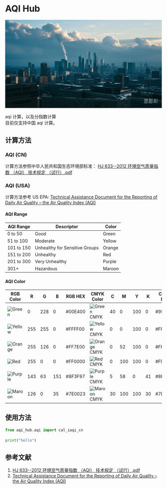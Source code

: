 # AQI Hub

![AQI Hub Cover](docs/cover.png)

aqi 计算，以及分指数计算  
目前仅支持中国 aqi 计算。

## 计算方法

### AQI (CN)

计算方法参照中华人民共和国生态环境部标准： [HJ 633--2012 环境空气质量指数 （AQI） 技术规定 （试行）.pdf](https://www.mee.gov.cn/ywgz/fgbz/bz/bzwb/jcffbz/201203/W020120410332725219541.pdf)

### AQI (USA)

计算方法参考 US EPA: [Technical Assistance Document for the Reporting of Daily Air Quality – the Air Quality Index (AQI)](https://document.airnow.gov/technical-assistance-document-for-the-reporting-of-daily-air-quailty.pdf)

#### AQI Range

| AQI Range  | Descriptor                     | Color  |
| ---------- | ------------------------------ | ------ |
| 0 to 50    | Good                           | Green  |
| 51 to 100  | Moderate                       | Yellow |
| 101 to 150 | Unhealthy for Sensitive Groups | Orange |
| 151 to 200 | Unhealthy                      | Red    |
| 201 to 300 | Very Unhealthy                 | Purple |
| 301+       | Hazardous                      | Maroon |

#### AQI Color

| RGB Color                                                           | R   | G   | B   | RGB HEX | CMYK Color                                                                  | C   | M   | Y   | K   | CMYK HEX |
| ------------------------------------------------------------------- | --- | --- | --- | ------- | --------------------------------------------------------------------------- | --- | --- | --- | --- | -------- |
| ![Green](https://img.shields.io/badge/Green-0_228_0-%2300E400)      | 0   | 228 | 0   | #00E400 | ![Green CMYK](https://img.shields.io/badge/Green-40_0_100_0-%2399FF00)      | 40  | 0   | 100 | 0   | #99FF00  |
| ![Yellow](https://img.shields.io/badge/Yellow-255_255_0-%23FFFF00)  | 255 | 255 | 0   | #FFFF00 | ![Yellow CMYK](https://img.shields.io/badge/Yellow-0_0_100_0-%23FFFF00)     | 0   | 0   | 100 | 0   | #FFFF00  |
| ![Orange](https://img.shields.io/badge/Orange-255_126_0-%23FF7E00)  | 255 | 126 | 0   | #FF7E00 | ![Orange CMYK](https://img.shields.io/badge/Orange-0_52_100_0-%23FF7A00)    | 0   | 52  | 100 | 0   | #FF7A00  |
| ![Red](https://img.shields.io/badge/Red-255_0_0-%23FF0000)          | 255 | 0   | 0   | #FF0000 | ![Red CMYK](https://img.shields.io/badge/Red-0_100_100_0-%23FF0000)         | 0   | 100 | 100 | 0   | #FF0000  |
| ![Purple](https://img.shields.io/badge/Purple-143_63_151-%238F3F97) | 143 | 63  | 151 | #8F3F97 | ![Purple CMYK](https://img.shields.io/badge/Purple-5_58_0_41-%238F3F96)     | 5   | 58  | 0   | 41  | #8F3F96  |
| ![Maroon](https://img.shields.io/badge/Maroon-126_0_35-%237E0023)   | 126 | 0   | 35  | #7E0023 | ![Maroon CMYK](https://img.shields.io/badge/Maroon-30_100_100_30-%237D0000) | 30  | 100 | 100 | 30  | #7D0000  |

## 使用方法

```python
from aqi_hub.aqi import cal_iaqi_cn

print("hello")
```

## 参考文献

1. [HJ 633--2012 环境空气质量指数 （AQI） 技术规定 （试行）.pdf](https://www.mee.gov.cn/ywgz/fgbz/bz/bzwb/jcffbz/201203/W020120410332725219541.pdf)
2. [Technical Assistance Document for the Reporting of Daily Air Quality – the Air Quality Index (AQI)](https://document.airnow.gov/technical-assistance-document-for-the-reporting-of-daily-air-quailty.pdf)
